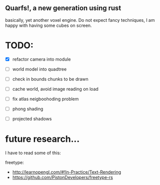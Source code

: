
## Quarfs!, a new generation using rust

basically, yet another voxel engine.
Do not expect fancy techniques, I am happy with having some cubes on screen.

# TODO:

- [x] refactor camera into module
- [ ] world model into quadtree
- [ ] check in bounds chunks to be drawn
- [ ] cache world, avoid image reading on load
- [ ] fix atlas neigboohoding problem
- [ ] phong shading
- [ ] projected shadows


# future research... 
I have to read some of this:

freetype: 
* http://learnopengl.com/#!In-Practice/Text-Rendering
* https://github.com/PistonDevelopers/freetype-rs
